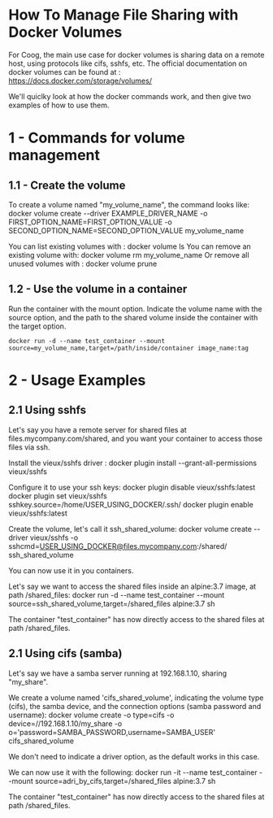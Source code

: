 How To Manage File Sharing with Docker Volumes
==============================================

For Coog, the main use case for docker volumes is sharing data on a remote host, using protocols like cifs, sshfs, etc.
The official documentation on docker volumes can be found at : https://docs.docker.com/storage/volumes/

We'll quiclky look at how the docker commands work, and then give two examples of how to use them.


1 - Commands for volume management
==================================


1.1 - Create the volume
----------------------------

To create a volume named "my_volume_name", the command looks like:
    docker volume create --driver EXAMPLE_DRIVER_NAME -o FIRST_OPTION_NAME=FIRST_OPTION_VALUE -o SECOND_OPTION_NAME=SECOND_OPTION_VALUE my_volume_name

You can list existing volumes with :
    docker volume ls
You can remove an existing volume with:
    docker volume rm my_volume_name
Or remove all unused volumes with :
    docker volume prune

1.2 - Use the volume in a container
-----------------------------------------

Run the container with the mount option. Indicate the volume name with the source option, and the path to the shared volume inside the container with the target option.

    docker run -d --name test_container --mount source=my_volume_name,target=/path/inside/container image_name:tag


2 - Usage Examples
===================

2.1  Using sshfs
-----------------

Let's say you have a remote server for shared files at files.mycompany.com/shared, and you want your container
to access those files via ssh.

Install the vieux/sshfs driver :
    docker plugin install --grant-all-permissions vieux/sshfs

Configure it to use your ssh keys:
    docker plugin disable vieux/sshfs:latest
    docker plugin set vieux/sshfs sshkey.source=/home/USER_USING_DOCKER/.ssh/
    docker plugin enable vieux/sshfs:latest

Create the volume, let's call it ssh_shared_volume:
    docker volume create --driver vieux/sshfs -o sshcmd=USER_USING_DOCKER@files.mycompany.com:/shared/ ssh_shared_volume

You can now use it in you containers.

Let's say we want to access the shared files inside an alpine:3.7 image, at path /shared_files:
    docker run -d --name test_container --mount source=ssh_shared_volume,target=/shared_files alpine:3.7 sh

The container "test_container" has now directly access to the shared files at path /shared_files.


2.1  Using cifs (samba)
-----------------------

Let's say we have a samba server running at 192.168.1.10, sharing "my_share".

We create a volume named 'cifs_shared_volume', indicating the volume type (cifs), the samba device, and the connection options (samba password and username):
    docker volume create -o type=cifs -o device=//192.168.1.10/my_share -o o='password=SAMBA_PASSWORD,username=SAMBA_USER' cifs_shared_volume

We don't need to indicate a driver option, as the default works in this case.

We can now use it with the following:
    docker run -it --name test_container --mount source=adri_by_cifs,target=/shared_files alpine:3.7 sh

The container "test_container" has now directly access to the shared files at path /shared_files.
